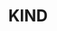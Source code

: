 ---
git: https://github.com/kubernetes-sigs/kind
keywords:
- Kubernetes IN Docker
logohandle: github_kubernetes-sig_kind
sort: kind
title: KIND
website: https://github.com/kubernetes-sigs/kind
---